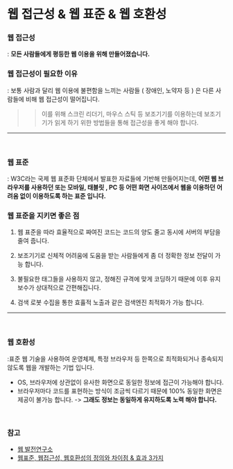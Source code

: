 # 웹 접근성 & 웹 표준 & 웹 호환성

### 웹 접근성
: __모든 사람들에게 평등한 웹 이용을 위해 만들어졌습니다.__

### 웹 접근성이 필요한 이유
: 보통 사람과 달리 웹 이용에 불편함을 느끼는 사람들 ( 장애인, 노약자 등 ) 은 다른 사람들에 비해 웹 접근성이 떨어집니다.
>> 이를 위해 스크린 리더기, 마우스 스틱 등 보조기기를 이용하는데 보조기기가 읽게 하기 위한 방법들을 통해 접근성을 좋게 해야 합니다.

---
<br>

### 웹 표준

​: W3C라는 국제 웹 표준화 단체에서 발표한 자료들에 기반해 만들어지는데, __어떤 웹 브라우저를 사용하던 또는 모바일, 태블릿 , PC 등 어떤 화면 사이즈에서 웹을 이용하던 어려움 없이 이용하도록 하는 표준 입니다.__

### 웹 표준을 지키면 좋은 점
1. 웹 표준을 따라 효율적으로 짜여진 코드는 코드의 양도 줄고 동시에 서버의 부담을 줄여 줍니다.

2. 보조기기로 신체적 어려움에 도움을 받는 사람들에게 좀 더 정확한 정보 전달이 가능 합니다.

3. 불필요한 태그들을 사용하지 않고, 정해진 규격에 맞게 코딩하기 때문에 이후 유지보수가 상대적으로 간편해집니다. 

4. 검색 로봇 수집을 통한 효휼적 노출과 같은 검색엔진 최적화가 가능 합니다.
---
<br>

### 웹 호환성
:표준 웹 기술을 사용하여 운영체제, 특정 브라우저 등 한쪽으로 최적화되거나 종속되지 않도록 웹을 개발하는 기법 입니다. 

- OS, 브라우저에 상관없이 유사한 화면으로 동일한 정보에 접근이 가능해야 합니다.
- 브라우저마다 코드를 표현하는 방식이 조금씩 다르기 때문에 100% 동일한 화면은 제공이 불가능 합니다.  -> __그래도 정보는 동일하게 유지하도록 노력 해야 합니다.__

<br>

### 참고
- [웹 발전연구소](http://www.smartebiz.kr/new/subpage02_02.html)
- [웹표준, 웹접근성, 웹호환성의 정의와 차이점 & 효과 3가지](https://codingfirst.kr/%EC%9B%B9%ED%91%9C%EC%A4%80-%EC%9B%B9%EC%A0%91%EA%B7%BC%EC%84%B1-%EC%9B%B9%ED%98%B8%ED%99%98%EC%84%B1%EC%9D%98-%EC%B0%A8%EC%9D%B4%EC%A0%90%EA%B3%BC-%EC%9E%A5%EC%A0%90/)
​